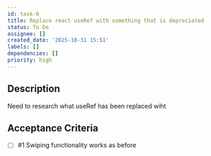 ```yaml
---
id: task-6
title: Replace react useRef with something that is depreciated
status: To Do
assignee: []
created_date: '2025-10-31 15:51'
labels: []
dependencies: []
priority: high
---
```


## Description

<!-- SECTION:DESCRIPTION:BEGIN -->
Need to research what useRef has been replaced wiht
<!-- SECTION:DESCRIPTION:END -->

## Acceptance Criteria
<!-- AC:BEGIN -->
- [ ] #1 Swiping functionality works as before
<!-- AC:END -->
